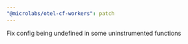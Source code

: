 ```yaml
---
"@microlabs/otel-cf-workers": patch
---
```


Fix config being undefined in some uninstrumented functions
